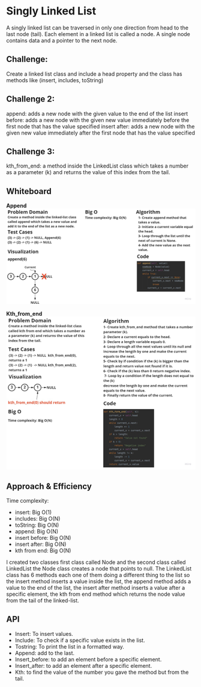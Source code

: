 # Singly Linked List

A singly linked list can be traversed in only one direction from head to the last node (tail). Each element in a linked list is called a node. A single node contains data and a pointer to the next node.

## Challenge:

Create a linked list class and include a head property and the class has methods like (insert, includes, toString) 

## Challenge 2:

append: adds a new node with the given value to the end of the list
insert before: adds a new node with the given new value immediately before the first node that has the value specified
insert after: adds a new node with the given new value immediately after the first node that has the value specified

## Challenge 3:

kth_from_end: a method inside the LinkedList class which takes a number as a parameter (k) 
and returns the value of this index from the tail. 

## Whiteboard

**Append**
![append](Untitled%20(2).jpg)

**Kth_from_end**
![kth](kth.jpg)




## Approach & Efficiency

Time complexity: 
- insert: Big O(1) 
- includes: Big O(N) 
- toString: Big O(N) 
- append: Big O(N) 
- insert before: Big O(N)  
- insert after: Big O(N)
- kth from end: Big O(N)

I created two classes first class called Node and the second class called LinkedList the Node class creates 
a node that points to null. The LinkedList class has 6 methods each one of them doing a different thing to
the list so the insert method inserts a value inside the list, the append method adds a value to the end of
the list, the insert after method inserts a value after a specific element, the kth from end method which returns
the node value from the tail of the linked-list.

## API

- Insert: To insert values.
- Include: To check if a specific value exists in the list.
- Tostring: To print the list in a formatted way.
- Append: add to the last.
- Insert_before: to add an element before a specific element.
- Insert_after: to add an element after a specific element.
- Kth: to find the value of the number you gave the method but from the tail.